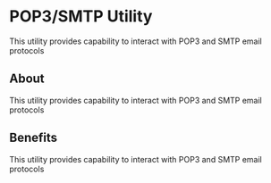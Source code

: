 # POP3/SMTP Utility
This utility provides capability to interact with POP3 and SMTP email protocols

## About
This utility provides capability to interact with POP3 and SMTP email protocols

## Benefits
This utility provides capability to interact with POP3 and SMTP email protocols
